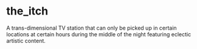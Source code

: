 # the_itch
A trans-dimensional TV station that can only be picked up in certain locations at certain hours during the middle of the night featuring eclectic artistic content.
